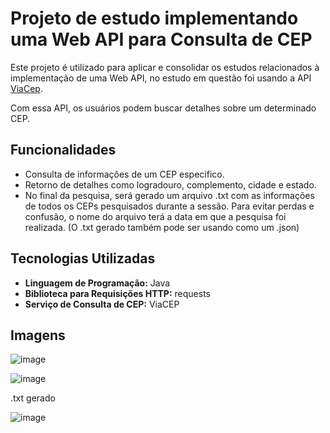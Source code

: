# Projeto de estudo implementando uma Web API para Consulta de CEP

Este projeto é utilizado para aplicar e consolidar os estudos relacionados à implementação de uma Web API, no estudo em questão foi usando a API [ViaCep](https://viacep.com.br/). 

Com essa API, os usuários podem buscar detalhes sobre um determinado CEP.

## Funcionalidades

- Consulta de informações de um CEP específico.
- Retorno de detalhes como logradouro, complemento, cidade e estado.
- No final da pesquisa, será gerado um arquivo .txt com as informações de todos os CEPs pesquisados durante a sessão. Para evitar perdas e confusão, o nome do arquivo terá a data em que a pesquisa foi realizada.
  (O .txt gerado também pode ser usando como um .json)

## Tecnologias Utilizadas

- **Linguagem de Programação:** Java
- **Biblioteca para Requisições HTTP:** requests
- **Serviço de Consulta de CEP:** ViaCEP

## Imagens

![image](https://github.com/MateusPerpetuo/BuscadorDeCEP/assets/129229556/5d7bd201-0def-4ac9-91fe-46e4420d0b4b)

![image](https://github.com/MateusPerpetuo/BuscadorDeCEP/assets/129229556/96bd95ba-2601-463a-bec1-e870c2cb89e1)

.txt gerado


![image](https://github.com/MateusPerpetuo/BuscadorDeCEP/assets/129229556/3ad5589f-2b8f-498f-bffa-d18e8a9c45a7)



